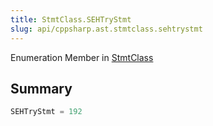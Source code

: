 ```yaml
---
title: StmtClass.SEHTryStmt
slug: api/cppsharp.ast.stmtclass.sehtrystmt
---
```

Enumeration Member in [StmtClass](/api/cppsharp/ast/stmtclass)

## Summary



```csharp
SEHTryStmt = 192
```

